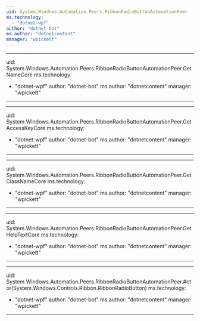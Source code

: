 ```yaml
---
uid: System.Windows.Automation.Peers.RibbonRadioButtonAutomationPeer
ms.technology: 
  - "dotnet-wpf"
author: "dotnet-bot"
ms.author: "dotnetcontent"
manager: "wpickett"
---
```


---
uid: System.Windows.Automation.Peers.RibbonRadioButtonAutomationPeer.GetNameCore
ms.technology: 
  - "dotnet-wpf"
author: "dotnet-bot"
ms.author: "dotnetcontent"
manager: "wpickett"
---

---
uid: System.Windows.Automation.Peers.RibbonRadioButtonAutomationPeer.GetAccessKeyCore
ms.technology: 
  - "dotnet-wpf"
author: "dotnet-bot"
ms.author: "dotnetcontent"
manager: "wpickett"
---

---
uid: System.Windows.Automation.Peers.RibbonRadioButtonAutomationPeer.GetClassNameCore
ms.technology: 
  - "dotnet-wpf"
author: "dotnet-bot"
ms.author: "dotnetcontent"
manager: "wpickett"
---

---
uid: System.Windows.Automation.Peers.RibbonRadioButtonAutomationPeer.GetHelpTextCore
ms.technology: 
  - "dotnet-wpf"
author: "dotnet-bot"
ms.author: "dotnetcontent"
manager: "wpickett"
---

---
uid: System.Windows.Automation.Peers.RibbonRadioButtonAutomationPeer.#ctor(System.Windows.Controls.Ribbon.RibbonRadioButton)
ms.technology: 
  - "dotnet-wpf"
author: "dotnet-bot"
ms.author: "dotnetcontent"
manager: "wpickett"
---
